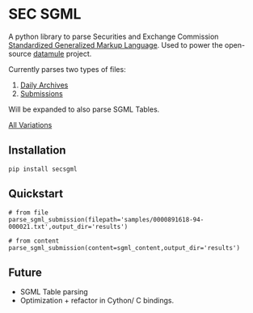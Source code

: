 # SEC SGML

A python library to parse Securities and Exchange Commission [Standardized Generalized Markup Language](https://en.wikipedia.org/wiki/Standard_Generalized_Markup_Language). Used to power the open-source [datamule](https://github.com/john-friedman/datamule-python) project.

Currently parses two types of files:
1. [Daily Archives](https://www.sec.gov/Archives/edgar/Feed/)
2. [Submissions](https://www.sec.gov/Archives/edgar/data/1318605/000095017022000796/0000950170-22-000796.txt)

Will be expanded to also parse SGML Tables. 

[All Variations](submission_variations.md)

## Installation
```
pip install secsgml
```
## Quickstart
```
# from file
parse_sgml_submission(filepath='samples/0000891618-94-000021.txt',output_dir='results')

# from content
parse_sgml_submission(content=sgml_content,output_dir='results')
```

## Future
* SGML Table parsing
* Optimization + refactor in Cython/ C bindings.



